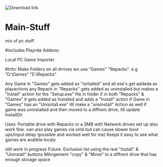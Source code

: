 <a style="text-decoration:none" href="https://github.com/Koriebonx98/Main-Stuff/raw/main/bin/publish/setup.exe">
    <img src="https://img.shields.io/badge/Download%20Installer-blue.svg?style=flat-round" alt="Download link" />
</a>

# Main-Stuff
mix of pc stuff

#includes
Playnite Addons:

Local PC Game Importer.
</a>

#Info:
</a>
Make Folders on all drrives wo use "Games" "Repacks". e.g "D:\Games" "E:\Repacks" 

</a>
Any Game in "Games" gets added as "isntalled" and all exe's get addeda as playactions
</a>
any Repack in "Repacks" gets added as uninstalled but makes a "Install" action for the "Setup.exe" file in folder 
</a>
if in both "Repacks" & "Games" it gets added as Installed and adds a "Install" action
</a>
if Game in "Games" has an "Unisntall.exe" itll make a "unsinstall" Action as well
</a>
if game was uninstalled and then moved to a diffrent drive, itll update InstallDir
</a>

Uses:
</a>
Portable drive with Repacks or a SMB with Network drives set up also work fine. can also play games via smb but can cause slower boot ups/input delay (possible and worked well for me)
</a>
Keeps it easy to see what games are avalible localy 
</a>


</a>
still work in progress
</a>
Future:
</a>
Exclusion list 
</a>
using the real "Install" & "Uninstall" buttons
</a>
MAngement "copy" & "Move" to a diffrent drive that has enough storage space 
